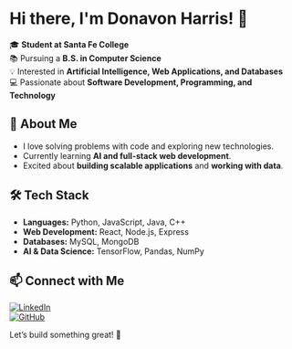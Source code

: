 # Hi there, I'm Donavon Harris! 👋  

🎓 **Student at Santa Fe College**  
📚 Pursuing a **B.S. in Computer Science**  
💡 Interested in **Artificial Intelligence, Web Applications, and Databases**  
💻 Passionate about **Software Development, Programming, and Technology**  

## 🚀 About Me  
- I love solving problems with code and exploring new technologies.  
- Currently learning **AI and full-stack web development**.  
- Excited about **building scalable applications** and **working with data**.  

## 🛠️ Tech Stack  
- **Languages:** Python, JavaScript, Java, C++  
- **Web Development:** React, Node.js, Express  
- **Databases:** MySQL, MongoDB  
- **AI & Data Science:** TensorFlow, Pandas, NumPy  

## 📫 Connect with Me  
[![LinkedIn](https://img.shields.io/badge/LinkedIn-Connect-blue?style=flat&logo=linkedin)](https://www.linkedin.com/in/donavonharris/)  
[![GitHub](https://img.shields.io/badge/GitHub-Profile-black?style=flat&logo=github)](https://github.com/your-username)  

Let’s build something great! 🚀  
